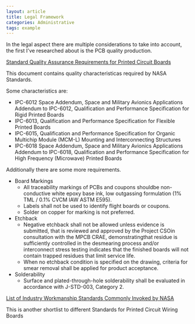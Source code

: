 ```yaml
---
layout: article
title: Legal Framework
categories: Administrative
tags: example
---
```


In the legal aspect there are multiple considerations to take into account, the first I've researched about is the PCB quality production.

[Standard Quality Assurance Requirements for Printed Circuit Boards](https://s3vi.ndc.nasa.gov/ssri-kb/static/resources/gsfc-std-8001.pdf)

This document contains quality characteristicas required by NASA Standards.

Some characteristics are:

- IPC-6012 Space Addendum, Space and Military Avionics Applications Addendum to IPC-6012, Qualification and Performance Specification for Rigid Printed Boards
- IPC-6013, Qualification and Performance Specification for Flexible Printed Boards
- IPC-6015, Qualification and Performance Specification for Organic Multichip Module (MCM-L) Mounting and Interconnecting Structures
- IPC-6018 Space Addendum, Space and Military Avionics Applications Addendum to IPC-6018, Qualification and Performance Specification for High Frequency (Microwave) Printed Boards

Additionally there are some more requirements.
- Board Markings
  - All traceability markings of PCBs and coupons shouldbe non-conductive white epoxy base ink, low outgassing formulation (1% TML / 0.1% CVCM IAW ASTM E595).
  - Labels shall not be used to identify flight boards or coupons.
  - Solder on copper for marking is not preferred.
- Etchback
  - Negative etchback shall not be allowed unless evidence is submitted, that is reviewed and approved by the Project CSOin consultation with the MPCB CRAE, demonstratingthat residue is sufficiently controlled in the desmearing process and/or interconnect stress testing indicates that the finished boards will not contain trapped residues that limit service life.
  - When no etchback condition is specified on the drawing, criteria for smear removal shall be applied for product acceptance.
- Solderability
  - Surface and plated-through-hole solderability shall be evaluated in accordance with J-STD-003, Category 2.

[List of Industry Workmanship Standards Commonly Invoked by NASA](https://nepp.nasa.gov/index.cfm/5553)

This is another shortlist to different Standards for Printed Circuit Wiring Boards 
